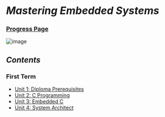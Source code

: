 # ***Mastering Embedded Systems***

###                                                             [Progress Page](https://www.learn-in-depth.com/online-diploma/mohamedmagdygarrah@gmail.com)
![image](https://github.com/MohamedMagdyJarrah/Mastering-Embedded-Systems/assets/86077031/30dcdd5c-920e-4ec9-abc9-486aba19a52b)

## ***Contents***
### **First Term**
- [Unit 1: Diploma Prerequisites]()   
- [Unit 2: C Programming](https://github.com/MohamedMagdyJarrah/Mastering-Embedded-Systrms/tree/main/Unit_2_C_Programming) 
- [Unit 3: Embedded C](https://github.com/MohamedMagdyJarrah/Mastering-Embedded-Systems/tree/main/Unit_3_Embedded_C)
- [Unit 4: System Architect](https://github.com/MohamedMagdyJarrah/Mastering-Embedded-Systems/tree/main/Unit_4_System_Architect)
